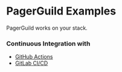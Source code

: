 # PagerGuild Examples

PagerGuild works on your stack.

### Continuous Integration with

- [GitHub Actions](continuous_integration/github_actions/README.md)
- [GitLab CI/CD](continuous_integration/gitlab_cicd/README.md)
